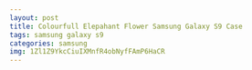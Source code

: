 ```yaml
---
layout: post
title: Colourfull Elepahant Flower Samsung Galaxy S9 Case
tags: samsung galaxy s9
categories: samsung
img: 1Zl1Z9YkcCiuIXMnfR4obNyfFAmP6HaCR
---
```

